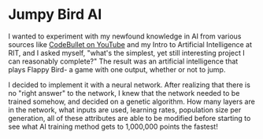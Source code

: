 # Jumpy Bird AI
I wanted to experiment with my newfound knowledge in AI from various sources like [CodeBullet on YouTube](https://www.youtube.com/channel/UC0e3QhIYukixgh5VVpKHH9Q)
and my Intro to Artificial Intelligence at RIT, and I asked myself, "what's the simplest, yet still interesting
project I can reasonably complete?" The result was an artificial intelligence that plays Flappy Bird- a game
with one output, whether or not to jump.

I decided to implement it with a neural network. After realizing that there is no "right answer" to the network,
I knew that the network needed to be trained somehow, and decided on a genetic algorithm. How many layers are
in the network, what inputs are used, learning rates, population size per generation, all of these attributes
are able to be modified before starting to see what AI training method gets to 1,000,000 points the fastest!
